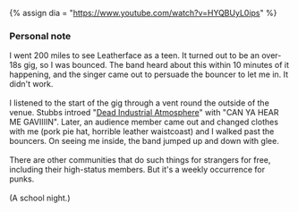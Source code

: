 {%	assign dia = "https://www.youtube.com/watch?v=HYQBUyL0ips"	%}

<div class="accordion">
	<h3>Personal note</h3>
	<div>
		I went 200 miles to see Leatherface as a teen. It turned out to be an over-18s gig, so I was bounced.
		<!--  -->
		The band heard about this within 10 minutes of it happening, and the singer came out to persuade the bouncer to let me in. It didn't work.<br><br>
		<!--  -->
		I listened to the start of the gig through a vent round the outside of the venue. Stubbs introed "<a href="{{dia}}">Dead Industrial Atmosphere</a>" with "CAN YA HEAR ME GAVIIIIN".
		<!--  -->
		Later, an audience member came out and changed clothes with me (pork pie hat, horrible leather waistcoast) and I walked past the bouncers.
		<!--  -->
		On seeing me inside, the band jumped up and down with glee.<br><br>
		There are other communities that do such things for strangers for free, including their high-status members. But it's a weekly occurrence for punks.<br><br>
		<!--  -->
		(A school night.)
	</div>
</div>